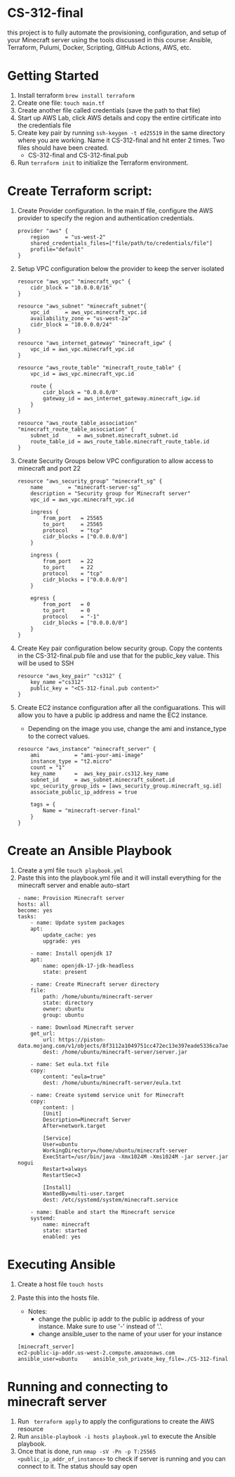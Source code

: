 # CS-312-final
 this project is to fully automate the provisioning, configuration, and setup of your Minecraft server using the tools discussed in this course: Ansible, Terraform, Pulumi, Docker, Scripting, GitHub Actions, AWS, etc.


# Getting Started
1. Install terraform `brew install terraform`
2. Create one file: `touch main.tf`
3. Create another file called credentials (save the path to that file)
4. Start up AWS Lab, click AWS details and copy the entire cirtificate into the credentials file
5. Create key pair by running `ssh-keygen -t ed25519` in the same directory where you are working. Name it CS-312-final and hit enter 2 times. Two files should have been created. 
    - CS-312-final and CS-312-final.pub
6. Run `terraform init` to initialize the Terraform environment.

# Create Terraform script:
1. Create Provider configuration. In the main.tf file, configure the AWS provider to specify the region and authentication credentials.

    ```
    provider "aws" {
        region     = "us-west-2"
        shared_credentials_files=["file/path/to/credentials/file"]
        profile="default"
    } 
    ```

2. Setup VPC configuration below the provider to keep the server isolated

    ```
    resource "aws_vpc" "minecraft_vpc" {
        cidr_block = "10.0.0.0/16"
    }

    resource "aws_subnet" "minecraft_subnet"{
        vpc_id     = aws_vpc.minecraft_vpc.id
        availability_zone = "us-west-2a"
        cidr_block = "10.0.0.0/24"
    }

    resource "aws_internet_gateway" "minecraft_igw" {
        vpc_id = aws_vpc.minecraft_vpc.id
    }

    resource "aws_route_table" "minecraft_route_table" {
        vpc_id = aws_vpc.minecraft_vpc.id

        route {
            cidr_block = "0.0.0.0/0"
            gateway_id = aws_internet_gateway.minecraft_igw.id
        }
    }

    resource "aws_route_table_association" "minecraft_route_table_association" {
        subnet_id      = aws_subnet.minecraft_subnet.id
        route_table_id = aws_route_table.minecraft_route_table.id
    }

    ```
3. Create Security Groups below VPC configuration to allow access to  minecraft and port 22
    ```
    resource "aws_security_group" "minecraft_sg" {
        name        = "minecraft-server-sg"
        description = "Security group for Minecraft server"
        vpc_id = aws_vpc.minecraft_vpc.id

        ingress {
            from_port   = 25565
            to_port     = 25565
            protocol    = "tcp"
            cidr_blocks = ["0.0.0.0/0"]
        }

        ingress {
            from_port   = 22
            to_port     = 22
            protocol    = "tcp"
            cidr_blocks = ["0.0.0.0/0"]
        }

        egress {
            from_port   = 0
            to_port     = 0
            protocol    = "-1"
            cidr_blocks = ["0.0.0.0/0"]
        }
    }
    ```

4. Create Key pair configuration below security group. Copy the contents in the CS-312-final.pub file and use that for the public_key value. This will be used to SSH

    ```
    resource "aws_key_pair" "cs312" {
        key_name ="cs312"
        public_key = "<CS-312-final.pub content>"
    }
    ```

5. Create EC2 instance configuration after all the configuarations. This will allow you to have a public ip address and name the EC2 instance.
    - Depending on the image you use, change the ami and instance_type to the correct values.
    ```
    resource "aws_instance" "minecraft_server" {
        ami           = "ami-your-ami-image"
        instance_type = "t2.micro"
        count = "1"
        key_name      =  aws_key_pair.cs312.key_name
        subnet_id     = aws_subnet.minecraft_subnet.id
        vpc_security_group_ids = [aws_security_group.minecraft_sg.id]
        associate_public_ip_address = true

        tags = {
            Name = "minecraft-server-final"
        }
    }
    ```

# Create an Ansible Playbook
1. Create a yml file `touch playbook.yml`
2. Paste this into the playbook.yml file and it will install everything for the minecraft server and enable auto-start
    ```
    - name: Provision Minecraft server
    hosts: all
    become: yes
    tasks:
        - name: Update system packages
        apt:
            update_cache: yes
            upgrade: yes

        - name: Install openjdk 17
        apt:
            name: openjdk-17-jdk-headless
            state: present

        - name: Create Minecraft server directory
        file:
            path: /home/ubuntu/minecraft-server
            state: directory
            owner: ubuntu
            group: ubuntu

        - name: Download Minecraft server
        get_url:
            url: https://piston-data.mojang.com/v1/objects/8f3112a1049751cc472ec13e397eade5336ca7ae/server.jar
            dest: /home/ubuntu/minecraft-server/server.jar

        - name: Set eula.txt file
        copy:
            content: "eula=true"
            dest: /home/ubuntu/minecraft-server/eula.txt

        - name: Create systemd service unit for Minecraft
        copy:
            content: |
            [Unit]
            Description=Minecraft Server
            After=network.target

            [Service]
            User=ubuntu
            WorkingDirectory=/home/ubuntu/minecraft-server
            ExecStart=/usr/bin/java -Xmx1024M -Xms1024M -jar server.jar nogui
            Restart=always
            RestartSec=3

            [Install]
            WantedBy=multi-user.target
            dest: /etc/systemd/system/minecraft.service

        - name: Enable and start the Minecraft service
        systemd:
            name: minecraft
            state: started
            enabled: yes
    ```

# Executing Ansible
1. Create a host file `touch hosts`
2. Paste this into the hosts file. 
    - Notes: 
        - change the public ip addr to the public ip address of your instance. Make sure to use '-' instead of '.'.
        - change ansible_user to the name of your user for your instance

    ```
    [minecraft_server]
    ec2-public-ip-addr.us-west-2.compute.amazonaws.com     ansible_user=ubuntu     ansible_ssh_private_key_file=./CS-312-final
    ```

# Running and connecting to minecraft server
1. Run ` terraform apply` to apply the configurations to create the AWS resource
2. Run `ansible-playbook -i hosts playbook.yml` to execute the Ansible playbook.
3. Once that is done, run `nmap -sV -Pn -p T:25565 <public_ip_addr_of_instance>` to check if server is running and you can connect to it. The status should say open

